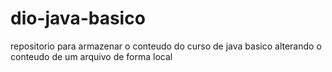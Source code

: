 # dio-java-basico
repositorio para armazenar o conteudo do curso de java basico
alterando o conteudo de um arquivo de forma local
